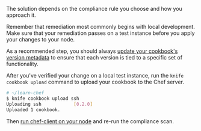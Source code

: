 The solution depends on the compliance rule you choose and how you approach it.

Remember that remediation most commonly begins with local development. Make sure that your remediation passes on a test instance before you apply your changes to your node.

As a recommended step, you should always [update your cookbook's version metadata](/manage-a-web-app/rhel/updating-your-nodes-configuration#updateyourcookbook39sversionmetadata) to ensure that each version is tied to a specific set of functionality.

After you've verified your change on a local test instance, run the `knife cookbook upload` command to upload your cookbook to the Chef server.  

```bash
# ~/learn-chef
$ knife cookbook upload ssh
Uploading ssh            [0.2.0]
Uploaded 1 cookbook.
```

Then [run chef-client on your node](/manage-a-web-app/rhel/updating-your-nodes-configuration#runchefclientonyournode) and re-run the compliance scan. 